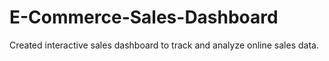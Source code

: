 # E-Commerce-Sales-Dashboard
Created interactive sales dashboard to track and analyze online sales data.
